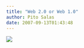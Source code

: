 ```yaml
---
title: "Web 2.0 or Web 1.0"
author: Pito Salas
date: 2007-09-13T01:43:48
---
```




![](https://i0.wp.com/www.dilbert.com/comics/dilbert/archive/images/dilbert2007090116399.jpg?w=584)


